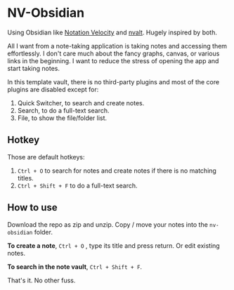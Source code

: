 # NV-Obsidian

Using Obsidian like [Notation Velocity](https://notational.net/) and [nvalt](https://brettterpstra.com/projects/nvalt/). Hugely inspired by both.

All I want from a note-taking application is taking notes and accessing them effortlessly. I don't care much about the fancy graphs, canvas, or various links in the beginning. I want to reduce the stress of opening the app and start taking notes. 

In this template vault, there is no third-party plugins and most of the core plugins are disabled except for:

1. Quick Switcher, to search and create notes.
2. Search, to do a full-text search.
3. File, to show the file/folder list.

## Hotkey

Those are default hotkeys:
1. `Ctrl + O` to search for notes and create notes if there is no matching titles.
2. `Ctrl + Shift + F` to do a full-text search.

## How to use

Download the repo as zip and unzip. Copy / move your notes into the `nv-obsidian` folder.

**To create a note**, `Ctrl + O` , type its title and press return. Or edit existing notes.

**To search in the note vault**, `Ctrl + Shift + F`.

That's it. No other fuss.